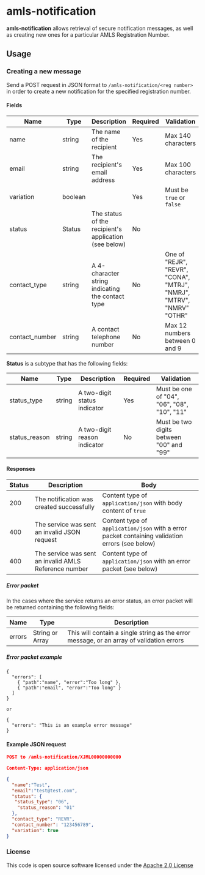 # amls-notification

**amls-notification** allows retrieval of secure notification messages, as well as creating new ones for a particular AMLS Registration Number.

## Usage

### Creating a new message

Send a POST request in JSON format to `/amls-notification/<reg number>` in order to create a new notification for the specified registration number.

#### Fields
| Name | Type | Description | Required | Validation |
| ----- | ------| ----- | ------- | ------ |
| name | string | The name of the recipient | Yes | Max 140 characters
| email | string | The recipient's email address | Yes | Max 100 characters
| variation | boolean | | Yes | Must be `true` or `false`
| status | Status | The status of the recipient's application (see below) | No | 
| contact_type | string | A 4-character string indicating the contact type | No | One of "REJR", "REVR", "CONA", "MTRJ", "NMRJ", "MTRV", "NMRV" "OTHR" |
| contact_number | string | A contact telephone number | No | Max 12 numbers between 0 and 9

**Status** is a subtype that has the following fields:

| Name | Type | Description | Required | Validation |
| ----- | ------| ----- | ------- | ------- |
| status_type | string | A two-digit status indicator | Yes | Must be one of "04", "06", "08", "10", "11"
| status_reason | string | A two-digit reason indicator | No | Must be two digits between "00" and "99"

#### Responses

| Status | Description | Body |
| ---- | ---- | ---- |
| 200 | The notification was created successfully | Content type of `application/json` with body content of `true` |
| 400 | The service was sent an invalid JSON request | Content type of `application/json` with a error packet containing validation errors (see below)|
| 400 | The service was sent an invalid AMLS Reference number | Content type of `application/json` with an error packet (see below) |

##### Error packet

In the cases where the service returns an error status, an error packet will be returned containing the following fields:

| Name | Type | Description |
| ---- | ---- | ------------|
| errors | String or Array | This will contain a single string as the error message, or an array of validation errors | 

##### Error packet example
```
{
  "errors": [
    { "path":"name", "error":"Too long" },
    { "path":"email", "error":"Too long" }
  ]
}

or

{
  "errors": "This is an example error message"
}
```

#### Example JSON request

```json
POST to /amls-notification/XJML00000000000

Content-Type: application/json

{
  "name":"Test",
  "email":"test@test.com",
  "status": {
   "status_type": "06",
    "status_reason": "01"
  },
  "contact_type": "REVR",
  "contact_number": "123456789",
  "variation": true
}
```

### License

This code is open source software licensed under the [Apache 2.0 License]("http://www.apache.org/licenses/LICENSE-2.0.html")
